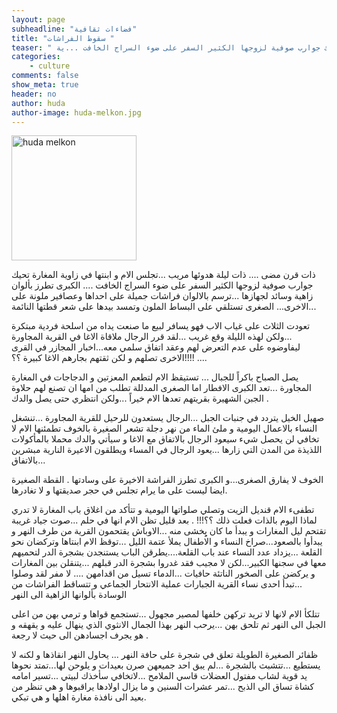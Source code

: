 ```yaml
---
layout: page
subheadline: "فضاءات ثقافية"
title: "سقوط الفراشات "
teaser: " ذات قرن مضى .... ذات ليلة هدوئها مريب ...تجلس الام و ابنتها في زاوية المغارة تحيك جوارب صوفية لزوجها الكثير السفر على ضوء السراج الخافت ...ية ."
categories:
    - culture
comments: false
show_meta: true
header: no
author: huda
author-image: huda-melkon.jpg
---
```

<img src="{{ site.url }}/images/huda-melkon.jpg" alt="huda melkon" style="width: 200px;"/>


ذات قرن مضى .... ذات ليلة هدوئها مريب ...تجلس الام و ابنتها في زاوية المغارة تحيك جوارب صوفية لزوجها الكثير السفر على ضوء السراج الخافت ....
الكبرى تطرز بألوان زاهية وسائد لجهازها ...ترسم بالالوان فراشات جميلة على احداها وعصافير ملونة على الاخرى...
 الصغرى تستلقي على البساط الملون وتمسد بيدها على شعر قطتها النائمة...

تعودت الثلاث على غياب الاب فهو يسافر لبيع ما صنعت يداه من اسلحة فردية مبتكرة ...ولكن لهذه الليلة وقع غريب ...لقد قرر الرجال ملاقاة الاغا في القرية المجاورة ليفاوضوه على عدم التعرض لهم وعقد اتفاق سلمي معه...اخبار المجازر في القرى الاخرى تصلهم و لكن ثقتهم بجارهم الاغا كبيرة ؟؟!!!! ....  

يصل الصباح باكراً للجبال ... تستيقظ الام لتطعم المعزتين و الدجاجات في المغارة المجاورة ...تعد الكبرى الافطار اما الصغرى المدللة تطلب من امها ان تصنع لهم حلاوة الجبن الشهيرة بقريتهم  تعدها الام خيراً ...ولكن انتظري حتى يصل والدك .

صهيل الخيل يتردد في جنبات الجبل ...الرجال يستعدون للرحيل للقرية المجاورة ...تنشغل النساء بالاعمال اليومية و ملئ الماء من نهر دجلة تشعر الصغيرة بالخوف تطمئنها الام لا تخافي لن يحصل شيء سيعود الرجال بالاتفاق مع الاغا و سيأتي والدك محملا بالمأكولات اللذيذة من المدن التي زارها ...يعود الرجال في المساء ويطلقون الاعيرة النارية مبشرين بالاتفاق...

الخوف لا يفارق الصغرى...و الكبرى تطرز الفراشة الاخيرة على وسادتها .
القطة الصغيرة ايضا ليست على ما يرام تجلس في حجر صديقتها و لا تغادرها.

تطفىء الام قنديل الزيت وتصلي صلواتها اليومية و تتأكد من اغلاق باب المغارة لا تدري لماذا اليوم بالذات فعلت ذلك ؟؟!!! .
بعد قليل تظن الام انها في حلم ...صوت جياد غريبة تقتحم ليل المغارات و يبدأ ما كان يِِِخشى منه ...الاوباش يقتحمون القرية من طرف النهر و يبدأوا بالصعود...صراخ النساء و الاطفال يملأ عتمة الليل ...توقظ الام ابنتاها وتركضان نحو القلعة ...يزداد عدد النساء عند باب القلعة....يطرقن الباب يستنجدن بشجرة الدر لتحميهم معها في سجنها الكبير...لكن لا مجيب فقد غدروا بشجرة الدر قبلهم ...يتنقلن بين المغارات و يركضن على الصخور الناتئة حافيات ...الدماء تسيل من اقدامهن .... لا مفر لقد وصلوا ...تبدأ احدى نساء القرية الجبارات عملية الانتحار الجماعي و تتساقط الفراشات من الوسادة بألوانها
الزاهية الى النهر

تتلكأ الام لانها لا تريد تركهن خلفها لمصير مجهول ...تستجمع قواها و ترمي بهن من اعلى الجبل الى النهر ثم تلحق بهن ...يرحب النهر بهذا الجمال الانثوي الذي ينهال عليه و يقهقه و هو يجرف اجسادهن الى حيث لا رجعة .

ظفائر الصغيرة الطويلة تعلق في شجرة على حافة النهر ... يحاول النهر انقاذها و لكنه لا يستطيع ...تتشبث بالشجرة ...لم يبق احد جميعهن صرن بعيدات و يلوحن لها...تمتد نحوها يد قوية لشاب مفتول العضلات قاسي الملامح ...لاتخافي سأخذك لبيتي ...تسير امامه كشاة تساق الى الذبح ...تمر عشرات السنين و ما يزال اولادها يراقبوها و هي تنظر من بعيد الى نافذة مغارة اهلها و هي تبكي.
